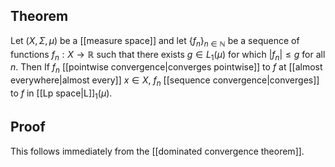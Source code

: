 ## Theorem
Let $(X,\Sigma,\mu)$ be a [[measure space]] and let $\{f_n\}_{n\in\mathbb N}$ be a sequence of functions $f_n: X\to \mathbb R$ such that there exists $g\in L_1(\mu)$ for which $|f_n|\leq g$ for all $n$. Then If $f_n$ [[pointwise convergence|converges pointwise]] to $f$ at [[almost everywhere|almost every]] $x \in X$, $f_n$ [[sequence convergence|converges]] to $f$ in [[Lp space|L]]$_1(\mu)$.
## Proof
This follows immediately from the [[dominated convergence theorem]]. 